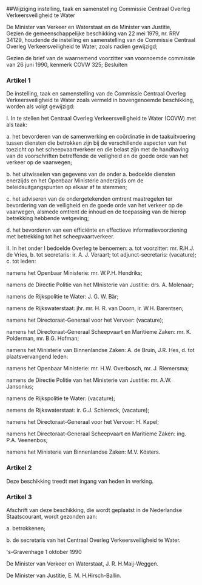 <meta http-equiv='Content-Type' content='text/html; charset=utf-8' />

##Wijziging instelling, taak en samenstelling Commissie Centraal Overleg Verkeersveiligheid te Water

De Minister van Verkeer en Waterstaat en de Minister van Justitie,  
Gezien de gemeenschappelijke beschikking van 22 mei 1979, nr. RRV 34129, houdende de instelling en samenstelling van de Commissie Centraal Overleg Verkeersveiligheid te Water, zoals nadien gewijzigd;

Gezien de brief van de waarnemend voorzitter van voornoemde commissie van 26 juni 1990, kenmerk COVW 325;
Besluiten    

### Artikel  1  

De instelling, taak en samenstelling van de Commissie Centraal Overleg Verkeersveiligheid te Water zoals vermeld in bovengenoemde beschikking, worden als volgt gewijzigd: 

I. In te stellen het Centraal Overleg Verkeersveiligheid te Water (COVW) met als taak: 

a. het bevorderen van de samenwerking en coördinatie in de taakuitvoering tussen diensten die betrokken zijn bij de verschillende aspecten van het toezicht op het scheepvaartverkeer en die belast zijn met de handhaving van de voorschriften betreffende de veiligheid en de goede orde van het verkeer op de vaarwegen;  

b. het uitwisselen van gegevens van de onder a. bedoelde diensten enerzijds en het Openbaar Ministerie anderzijds om de beleidsuitgangspunten op elkaar af te stemmen;  

c. het adviseren van de ondergetekenden omtrent maatregelen ter bevordering van de veiligheid en de goede orde van het verkeer op de vaarwegen, alsmede omtrent de inhoud en de toepassing van de hierop betrekking hebbende wetgeving;  

d. het bevorderen van een efficiënte en effectieve informatievoorziening met betrekking tot het scheepvaartverkeer.    

II. In het onder I bedoelde Overleg te benoemen:   a. tot voorzitter:  mr. R.H.J. de Vries,    b. tot secretaris:  ir. A. J. Veraart; tot adjunct-secretaris: (vacature);    c. tot leden:  

namens het Openbaar Ministerie: mr. W.P.H. Hendriks;  

namens de Directie Politie van het MInisterie van Justitie: drs. A. Molenaar;  

namens de Rijkspolitie te Water: J. G. W. Bär;  

namens de Rijkswaterstaat: jhr. mr. H. R. van Doorn, ir. W.H. Barentsen;  

namens het Directoraat-Generaal voor het Vervoer: (vacature);  

namens het Directoraat-Generaal Scheepvaart en Maritieme Zaken: mr. K. Polderman, mr. B.G. Hofman;  

namens het Ministerie van Binnenlandse Zaken: A. de Bruin, J.R. Hes,      d. tot plaatsvervangend leden:  

namens het Openbaar Ministerie: mr. H.W. Overbosch, mr. J. Riemersma;  

namens de Directie Politie van het Ministerie van Justitie: mr. A.W. Jansonius;  

namens de Rijkspolitie te Water: (vacature);  

nemens de Rijkswaterstaat: ir. G.J. Schiereck, (vacature);  

namens het Directoraat-Generaal voor het Vervoer: H. Kapel;  

namens het Directoraat-Generaal Scheepvaart en Maritieme Zaken: ing. P.A. Veenenbos;  

namens het Ministerie van Binnenlandse Zaken: M.V. Kösters.         

### Artikel  2  

Deze beschikking treedt met ingang van heden in werking.  

### Artikel  3  

Afschrift van deze beschikking, die wordt geplaatst in de Nederlandse Staatscourant, wordt gezonden aan: 

a. betrokkenen;  

b. de secretaris van het Centraal Overleg Verkeersveiligheid te Water.    

's-Gravenhage 
1 oktober 1990    

De 
Minister van Verkeer en Waterstaat, 
J. R. H.Maij-Weggen. 

De 
Minister van Justitie, 
E. M. H.Hirsch-Ballin.    
